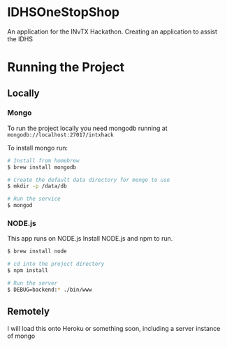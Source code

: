 # IDHSOneStopShop
An application for the INvTX Hackathon. Creating an application to assist the IDHS

# Running the Project 

## Locally

### Mongo

To run the project locally you need mongodb running at `mongodb://localhost:27017/intxhack`

To install mongo run: 

````sh
# Install from homebrew
$ brew install mongodb

# Create the default data directory for mongo to use
$ mkdir -p /data/db

# Run the service
$ mongod
````

### NODE.js

This app runs on NODE.js
Install NODE.js and npm to run. 

````sh
$ brew install node

# cd into the project directory 
$ npm install

# Run the server
$ DEBUG=backend:* ./bin/www
````

## Remotely

I will load this onto Heroku or something soon, including a server instance of mongo




